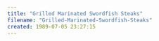 ```yaml
---
title: "Grilled Marinated Swordfish Steaks"
filename: "Grilled-Marinated-Swordfish-Steaks"
created: 1989-07-05 23:27:15
---
```

